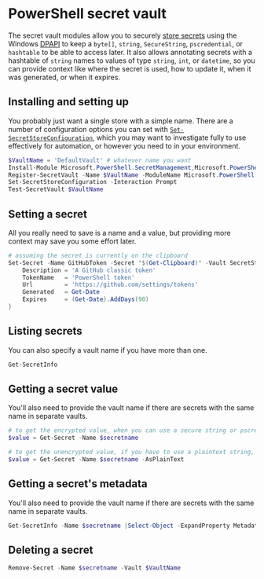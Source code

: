 PowerShell secret vault
=======================

The secret vault modules allow you to securely [store secrets][] using the Windows [DPAPI][] to
keep a `byte[]`, `string`, `SecureString`, `pscredential`, or `hashtable` to be able to access later.
It also allows annotating secrets with a hashtable of `string` names to values of type `string`, `int`,
or `datetime`, so you can provide context like where the secret is used, how to update it, when it
was generated, or when it expires.

[store secrets]: https://learn.microsoft.com/powershell/module/microsoft.powershell.secretmanagement/set-secretinfo
[DPAPI]: https://en.wikipedia.org/wiki/Data_Protection_API

Installing and setting up
-------------------------

You probably just want a single store with a simple name.
There are a number of configuration options you can set with [`Set-SecretStoreConfiguration`][],
which you may want to investigate fully to use effectively for automation, or however you need to in your environment.

[`Set-SecretStoreConfiguration`]: https://learn.microsoft.com/powershell/module/microsoft.powershell.secretstore/set-secretstoreconfiguration

```powershell
$VaultName = 'DefaultVault' # whatever name you want
Install-Module Microsoft.PowerShell.SecretManagement,Microsoft.PowerShell.SecretStore -Force
Register-SecretVault -Name $VaultName -ModuleName Microsoft.PowerShell.SecretStore -DefaultVault
Set-SecretStoreConfiguration -Interaction Prompt
Test-SecretVault $VaultName
```

Setting a secret
----------------

All you really need to save is a name and a value, but providing more context may save you some effort later.

```powershell
# assuming the secret is currently on the clipboard
Set-Secret -Name GitHubToken -Secret "$(Get-Clipboard)" -Vault SecretStore -Metadata @{
    Description = 'A GitHub classic token'
    TokenName   = 'PowerShell token'
    Url         = 'https://github.com/settings/tokens'
    Generated   = Get-Date
    Expires     = (Get-Date).AddDays(90)
}
```

Listing secrets
---------------

You can also specify a vault name if you have more than one.

```powershell
Get-SecretInfo
```

Getting a secret value
----------------------

You'll also need to provide the vault name if there are secrets with the same name in separate vaults.

```powershell
# to get the encrypted value, when you can use a secure string or pscredential, &c
$value = Get-Secret -Name $secretname

# to get the unencrypted value, if you have to use a plaintext string, &c
$value = Get-Secret -Name $secretname -AsPlainText
```

Getting a secret's metadata
---------------------------

You'll also need to provide the vault name if there are secrets with the same name in separate vaults.

```powershell
Get-SecretInfo -Name $secretname |Select-Object -ExpandProperty Metadata
```

Deleting a secret
-----------------

```powershell
Remove-Secret -Name $secretname -Vault $VaultName
```
